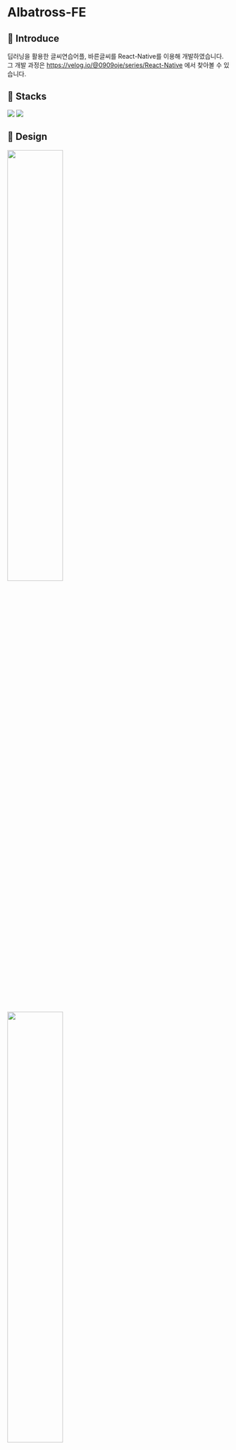 # Albatross-FE

## 📌 Introduce

딥러닝을 활용한 글씨연습어플, 바른글씨를 React-Native를 이용해 개발하였습니다.
<br>
그 개발 과정은 https://velog.io/@0909oje/series/React-Native 에서 찾아볼 수 있습니다.

## 📌 Stacks

<img src="https://img.shields.io/badge/ReactNative-FE2E2E?style=flat-square&logo=React&logoColor=white"/></a>
<img src="https://img.shields.io/badge/JavaScript-F7D358?style=flat-square&logo=JavaScript&logoColor=white"/></a>

## 📌 Design

<img src = "https://user-images.githubusercontent.com/65931227/150703538-d9b38b40-1ba7-45c8-88f3-78ed399952db.png" width="50%">

<img src = "https://user-images.githubusercontent.com/65931227/150703545-913b8cde-1006-4b68-9579-f1db8c511d5d.png" width="50%">

<img src = "https://user-images.githubusercontent.com/65931227/150703554-e51fddf1-b59a-4c56-b242-b8a588bffe06.png" width="50%">

